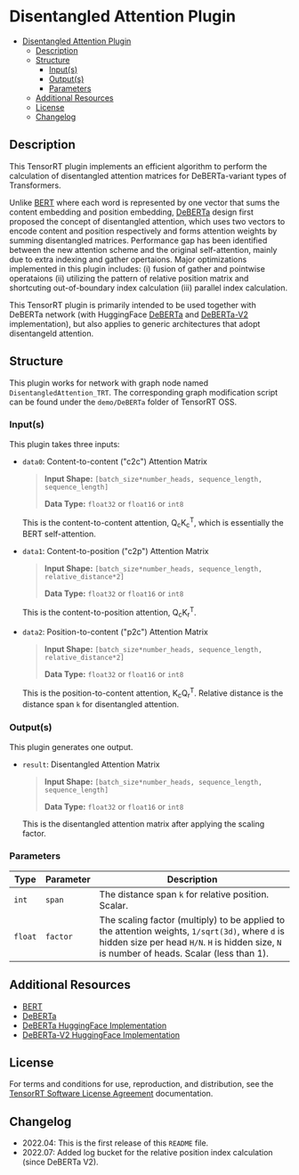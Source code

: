 # Disentangled Attention Plugin

- [Disentangled Attention Plugin](#disentangled-attention-plugin)
  - [Description](#description)
  - [Structure](#structure)
    - [Input(s)](#inputs)
    - [Output(s)](#outputs)
    - [Parameters](#parameters)
  - [Additional Resources](#additional-resources)
  - [License](#license)
  - [Changelog](#changelog)
  
## Description
This TensorRT plugin implements an efficient algorithm to perform the calculation of disentangled attention matrices for DeBERTa-variant types of Transformers.

Unlike [BERT](https://arxiv.org/abs/1810.04805) where each word is represented by one vector that sums the content embedding and position embedding, [DeBERTa](https://arxiv.org/abs/2006.03654) design first proposed the concept of disentangled attention, which uses two vectors to encode content and position respectively and forms attention weights by summing disentangled matrices. Performance gap has been identified between the new attention scheme and the original self-attention, mainly due to extra indexing and gather opertaions. Major optimizations implemented in this plugin includes: (i) fusion of gather and pointwise operataions (ii) utilizing the pattern of relative position matrix and shortcuting out-of-boundary index calculation (iii) parallel index calculation. 

This TensorRT plugin is primarily intended to be used together with DeBERTa network (with HuggingFace [DeBERTa](https://huggingface.co/docs/transformers/model_doc/deberta) and [DeBERTa-V2](https://huggingface.co/docs/transformers/model_doc/deberta-v2) implementation), but also applies to generic architectures that adopt disentangeld attention.

## Structure
This plugin works for network with graph node named `DisentangledAttention_TRT`. The corresponding graph modification script can be found under the `demo/DeBERTa` folder of TensorRT OSS.

### Input(s)
This plugin takes three inputs:

* `data0`: Content-to-content ("c2c") Attention Matrix

  > **Input Shape:** `[batch_size*number_heads, sequence_length, sequence_length]`
  > 
  > **Data Type:** `float32` or `float16` or `int8`

  This is the content-to-content attention, Q<sub>c</sub>K<sub>c</sub><sup>T</sup>, which is essentially the BERT self-attention.

* `data1`: Content-to-position ("c2p") Attention Matrix

  > **Input Shape:** `[batch_size*number_heads, sequence_length, relative_distance*2]`
  > 
  > **Data Type:** `float32` or `float16` or `int8`

  This is the content-to-position attention, Q<sub>c</sub>K<sub>r</sub><sup>T</sup>.

* `data2`: Position-to-content ("p2c") Attention Matrix

  > **Input Shape:** `[batch_size*number_heads, sequence_length,  relative_distance*2]`
  > 
  > **Data Type:** `float32` or `float16` or `int8`

   This is the position-to-content attention, K<sub>c</sub>Q<sub>r</sub><sup>T</sup>. Relative distance is the distance span `k` for disentangled attention.

### Output(s)
This plugin generates one output.

* `result`: Disentangled Attention Matrix

  > **Input Shape:** `[batch_size*number_heads, sequence_length, sequence_length]`
  > 
  > **Data Type:** `float32` or `float16` or `int8`

  This is the disentangled attention matrix after applying the scaling factor.

### Parameters
| Type     | Parameter                | Description
|----------|--------------------------|--------------------------------------------------------
|`int`   |`span`      | The distance span `k` for relative position. Scalar.
|`float`   |`factor`           | The scaling factor (multiply) to be applied to the attention weights, `1/sqrt(3d)`, where `d` is hidden size per head `H/N`. `H` is hidden size, `N` is number of heads. Scalar (less than 1).

## Additional Resources
- [BERT](https://arxiv.org/abs/1810.04805)
- [DeBERTa](https://arxiv.org/abs/2006.03654)
- [DeBERTa HuggingFace Implementation](https://github.com/huggingface/transformers/tree/main/src/transformers/models/deberta)
- [DeBERTa-V2 HuggingFace Implementation](https://github.com/huggingface/transformers/tree/main/src/transformers/models/deberta_v2)
  
## License
For terms and conditions for use, reproduction, and distribution, see the [TensorRT Software License Agreement](https://docs.nvidia.com/deeplearning/sdk/tensorrt-sla/index.html)
documentation.

## Changelog
- 2022.04: This is the first release of this `README` file.
- 2022.07: Added log bucket for the relative position index calculation (since DeBERTa V2).